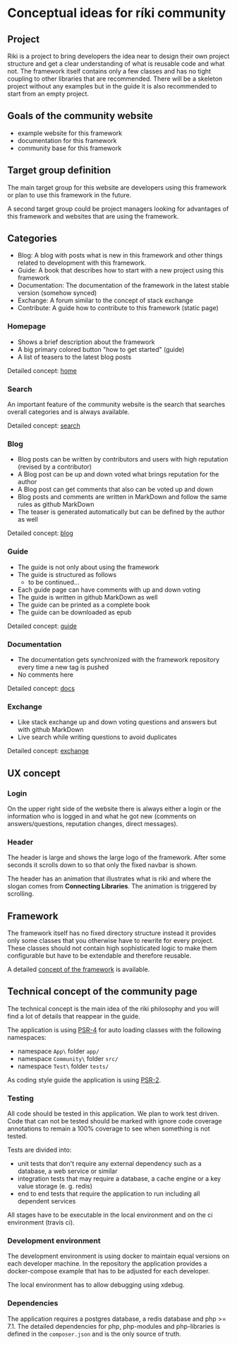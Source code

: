# Conceptual ideas for ríki community

## Project

Riki is a project to bring developers the idea near to design their own project structure and get a clear understanding
of what is reusable code and what not. The framework itself contains only a few classes and has no tight coupling to
other libraries that are recommended. There will be a skeleton project without any examples but in the guide it is also
recommended to start from an empty project.

## Goals of the community website

- example website for this framework
- documentation for this framework
- community base for this framework
 
## Target group definition

The main target group for this website are developers using this framework or plan to use this framework in the future.

A second target group could be project managers looking for advantages of this framework and websites that are using the
framework.

## Categories

- Blog: A blog with posts what is new in this framework and other things related to development with this framework.
- Guide: A book that describes how to start with a new project using this framework
- Documentation: The documentation of the framework in the latest stable version (somehow synced)
- Exchange: A forum similar to the concept of stack exchange
- Contribute: A guide how to contribute to this framework (static page)

### Homepage

- Shows a brief description about the framework
- A big primary colored button "how to get started" (guide)
- A list of teasers to the latest blog posts

Detailed concept: [home](home)

### Search

An important feature of the community website is the search that searches overall categories and is always available.

Detailed concept: [search](search)

### Blog

- Blog posts can be written by contributors and users with high reputation (revised by a contributor)
- A Blog post can be up and down voted what brings reputation for the author
- A Blog post can get comments that also can be voted up and down
- Blog posts and comments are written in MarkDown and follow the same rules as github MarkDown
- The teaser is generated automatically but can be defined by the author as well

Detailed concept: [blog](blog)

### Guide

- The guide is not only about using the framework
- The guide is structured as follows
  - to be continued...
- Each guide page can have comments with up and down voting
- The guide is written in github MarkDown as well
- The guide can be printed as a complete book
- The guide can be downloaded as epub

Detailed concept: [guide](guide)

### Documentation

- The documentation gets synchronized with the framework repository every time a new tag is pushed
- No comments here

Detailed concept: [docs](docs)

### Exchange

- Like stack exchange up and down voting questions and answers but with github MarkDown
- Live search while writing questions to avoid duplicates

Detailed concept: [exchange](exchange)

## UX concept

### Login

On the upper right side of the website there is always either a login or the information who is logged in and what he
got new (comments on answers/questions, reputation changes, direct messages).

### Header

The header is large and shows the large logo of the framework. After some seconds it scrolls down to so that only the
fixed navbar is shown.

The header has an animation that illustrates what is riki and where the slogan comes from **Connecting Libraries**. The
animation is triggered by scrolling.

## Framework

The framework itself has no fixed directory structure instead it provides only some classes that you otherwise have to
rewrite for every project. These classes should not contain high sophisticated logic to make them configurable but have
to be extendable and therefore reusable.

A detailed [concept of the framework](framework) is available. 

## Technical concept of the community page

The technical concept is the main idea of the riki philosophy and you will find a lot of details that reappear in the
guide.

The application is using [PSR-4](https://www.php-fig.org/psr/psr-4/) for auto loading classes with the following
namespaces:

 - namespace `App\` folder `app/`
 - namespace `Community\` folder `src/`
 - namespace `Test\` folder `tests/`
 
As coding style guide the application is using [PSR-2](https://www.php-fig.org/psr/psr-2/).
 
### Testing

All code should be tested in this application. We plan to work test driven. Code that can not be tested should be
marked with ignore code coverage annotations to remain a 100% coverage to see when something is not tested.

Tests are divided into:

 - unit tests that don't require any external dependency such as a database, a web service or similar
 - integration tests that may require a database, a cache engine or a key value storage (e. g. redis)
 - end to end tests that require the application to run including all dependent services
 
All stages have to be executable in the local environment and on the ci environment (travis ci).

### Development environment

The development environment is using docker to maintain equal versions on each developer machine. In the repository
the application provides a docker-compose example that has to be adjusted for each developer.

The local environment has to allow debugging using xdebug.

### Dependencies

The application requires a postgres database, a redis database and php >= 7.1. The detailed dependencies for php,
php-modules and php-libraries is defined in the `composer.json` and is the only source of truth.
